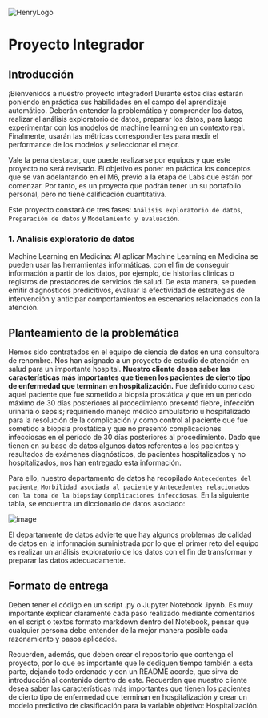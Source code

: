 ![HenryLogo](https://d31uz8lwfmyn8g.cloudfront.net/Assets/logo-henry-white-lg.png)

# **Proyecto Integrador**

## **Introducción**

¡Bienvenidos a nuestro proyecto integrador! Durante estos días estarán poniendo en práctica sus habilidades en el campo del aprendizaje automático. Deberán entender la problemática y comprender los datos, realizar el análisis exploratorio de datos, preparar los datos, para luego experimentar con los modelos de machine learning en un contexto real. Finalmente, usarán las métricas correspondientes para medir el performance de los modelos y seleccionar el mejor. 

Vale la pena destacar, que puede realizarse por equipos y que este proyecto no será revisado. El objetivo es poner en práctica los conceptos que se van adelantando en el M6, previo a la etapa de Labs que están por comenzar. Por tanto, es un proyecto que podrán tener un su portafolio personal, pero no tiene calificación cuantitativa. 

Este proyecto constará de tres fases: `Análisis exploratorio de datos`, `Preparación de datos` y `Modelamiento y evaluación`.


### 1. Análisis exploratorio de datos

Machine Learning en Medicina: Al aplicar Machine Learning en Medicina se pueden usar las herramientas informáticas, con el fin de conseguir información a partir de los datos, por ejemplo, de historias clínicas o registros de prestadores de servicios de salud. De esta manera, se pueden emitir diagnósticos predicitivos, evaluar la efectividad de estrategias de intervención y anticipar comportamientos en escenarios relacionados con la atención. 

## **Planteamiento de la problemática**

Hemos sido contratados en el equipo de ciencia de datos en una consultora de renombre. Nos han asignado a un proyecto de estudio de atención en salud para un importante hospital. **Nuestro cliente desea saber las características más importantes que tienen los pacientes de cierto tipo de enfermedad que terminan en hospitalización.** Fue definido como caso aquel paciente que fue sometido a biopsia prostática y que en un periodo máximo de 30 días posteriores al procedimiento presentó fiebre, infección urinaria o sepsis; requiriendo manejo médico ambulatorio u hospitalizado para la resolución de la complicación y como control al paciente que fue sometido a biopsia prostática y que no presentó complicaciones infecciosas en el período de 30 días posteriores al procedimiento. Dado que tienen en su base de datos algunos datos referentes a los pacientes y resultados de exámenes diagnósticos, de pacientes hospitalizados y no hospitalizados, nos han entregado esta información.  


Para ello, nuestro departamento de datos ha recopilado `Antecedentes del paciente`, `Morbilidad asociada al paciente` y `Antecedentes relacionados con la toma de la biopsia`y `Complicaciones infecciosas`. En la siguiente tabla, se encuentra un diccionario de datos asociado:

![image](https://user-images.githubusercontent.com/118769777/220240501-8c21461d-2de5-495b-954e-10fb9bf38014.png)

El departamente de datos advierte que hay algunos problemas de calidad de datos en la información suministrada por lo que el primer reto del equipo es realizar un análisis exploratorio de los datos con el fin de transformar y preparar las datos adecuadamente. 


## **Formato de entrega**

Deben tener el código en un script .py o Jupyter Notebook .ipynb. Es muy importante explicar claramente cada paso realizado mediante comentarios en el script o textos formato markdown dentro del Notebook, pensar que cualquier persona debe entender de la mejor manera posible cada razonamiento y pasos aplicados.

Recuerden, además, que deben crear el repositorio que contenga el proyecto, por lo que es importante que le dediquen tiempo también a esta parte, dejando todo ordenado y con un README acorde, que sirva de introducción al contenido dentro de este. Recuerden que nuestro cliente desea saber las características más importantes que tienen los pacientes de cierto tipo de enfermedad que terminan en hospitalización y crear un modelo predictivo de clasificación para la variable objetivo: Hospitalización.
